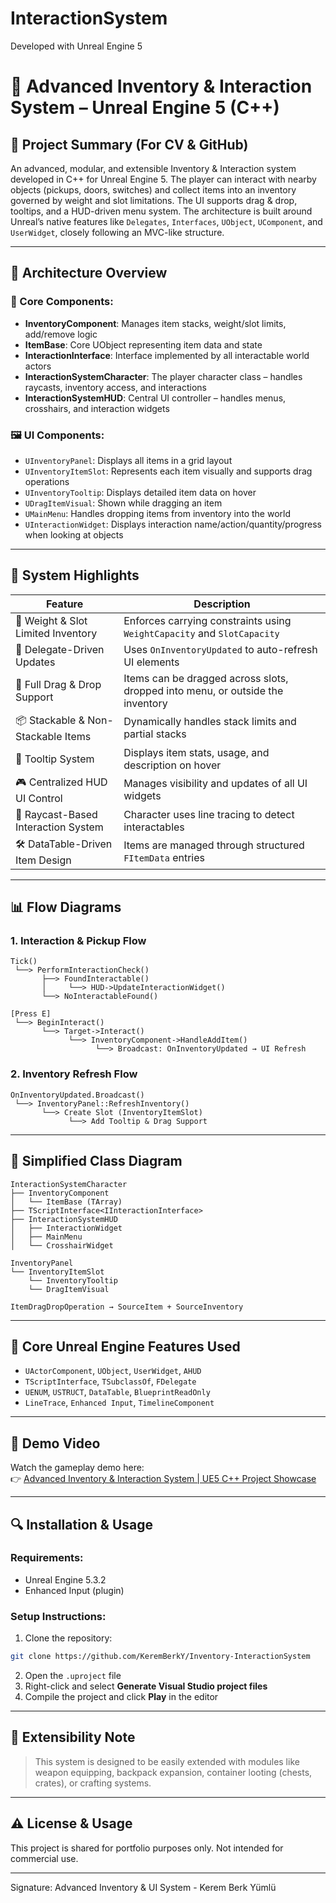 # InteractionSystem

Developed with Unreal Engine 5

# 🧾 Advanced Inventory & Interaction System – Unreal Engine 5 (C++)

## 🎯 Project Summary (For CV & GitHub)

An advanced, modular, and extensible Inventory & Interaction system developed in C++ for Unreal Engine 5. The player can interact with nearby objects (pickups, doors, switches) and collect items into an inventory governed by weight and slot limitations. The UI supports drag & drop, tooltips, and a HUD-driven menu system. The architecture is built around Unreal’s native features like `Delegates`, `Interfaces`, `UObject`, `UComponent`, and `UserWidget`, closely following an MVC-like structure.

---

## 🧱 Architecture Overview

### 🔷 Core Components:

* **InventoryComponent**: Manages item stacks, weight/slot limits, add/remove logic
* **ItemBase**: Core UObject representing item data and state
* **InteractionInterface**: Interface implemented by all interactable world actors
* **InteractionSystemCharacter**: The player character class – handles raycasts, inventory access, and interactions
* **InteractionSystemHUD**: Central UI controller – handles menus, crosshairs, and interaction widgets

### 🖼️ UI Components:

* `UInventoryPanel`: Displays all items in a grid layout
* `UInventoryItemSlot`: Represents each item visually and supports drag operations
* `UInventoryTooltip`: Displays detailed item data on hover
* `UDragItemVisual`: Shown while dragging an item
* `UMainMenu`: Handles dropping items from inventory into the world
* `UInteractionWidget`: Displays interaction name/action/quantity/progress when looking at objects

---

## 🧠 System Highlights

| Feature                             | Description                                                                    |
| ----------------------------------- | ------------------------------------------------------------------------------ |
| 🎒 Weight & Slot Limited Inventory  | Enforces carrying constraints using `WeightCapacity` and `SlotCapacity`        |
| 🔄 Delegate-Driven Updates          | Uses `OnInventoryUpdated` to auto-refresh UI elements                          |
| 🔁 Full Drag & Drop Support         | Items can be dragged across slots, dropped into menu, or outside the inventory |
| 📦 Stackable & Non-Stackable Items  | Dynamically handles stack limits and partial stacks                            |
| 🧩 Tooltip System                   | Displays item stats, usage, and description on hover                           |
| 🎮 Centralized HUD UI Control       | Manages visibility and updates of all UI widgets                               |
| 🧭 Raycast-Based Interaction System | Character uses line tracing to detect interactables                            |
| 🛠️ DataTable-Driven Item Design    | Items are managed through structured `FItemData` entries                       |

---

## 📊 Flow Diagrams

### 1. **Interaction & Pickup Flow**

```
Tick() 
 └──> PerformInteractionCheck()
       ├──> FoundInteractable()
       │     └──> HUD->UpdateInteractionWidget()
       └──> NoInteractableFound()

[Press E] 
 └──> BeginInteract()
       └──> Target->Interact()
             └──> InventoryComponent->HandleAddItem()
                   └──> Broadcast: OnInventoryUpdated → UI Refresh
```

### 2. **Inventory Refresh Flow**

```
OnInventoryUpdated.Broadcast()
 └──> InventoryPanel::RefreshInventory()
       └──> Create Slot (InventoryItemSlot)
             └──> Add Tooltip & Drag Support
```

---

## 🔧 Simplified Class Diagram

```
InteractionSystemCharacter
├── InventoryComponent
│   └── ItemBase (TArray)
├── TScriptInterface<IInteractionInterface>
├── InteractionSystemHUD
│   ├── InteractionWidget
│   ├── MainMenu
│   └── CrosshairWidget

InventoryPanel
└── InventoryItemSlot
    └── InventoryTooltip
    └── DragItemVisual

ItemDragDropOperation → SourceItem + SourceInventory
```

---

## 📘 Core Unreal Engine Features Used

* `UActorComponent`, `UObject`, `UserWidget`, `AHUD`
* `TScriptInterface`, `TSubclassOf`, `FDelegate`
* `UENUM`, `USTRUCT`, `DataTable`, `BlueprintReadOnly`
* `LineTrace`, `Enhanced Input`, `TimelineComponent`

---

## 🎥 Demo Video

Watch the gameplay demo here:  
👉 [Advanced Inventory & Interaction System | UE5 C++ Project Showcase](https://youtu.be/7GdF9QAjjiQ)

---

## 🔍 Installation & Usage

### Requirements:

* Unreal Engine 5.3.2
* Enhanced Input (plugin)

### Setup Instructions:

1. Clone the repository:

```bash
git clone https://github.com/KeremBerkY/Inventory-InteractionSystem
```

2. Open the `.uproject` file
3. Right-click and select **Generate Visual Studio project files**
4. Compile the project and click **Play** in the editor

---

## 📎 Extensibility Note

> This system is designed to be easily extended with modules like weapon equipping, backpack expansion, container looting (chests, crates), or crafting systems.

---

## ⚠️ License & Usage

This project is shared for portfolio purposes only. Not intended for commercial use.

---

Signature: Advanced Inventory & UI System - Kerem Berk Yümlü
